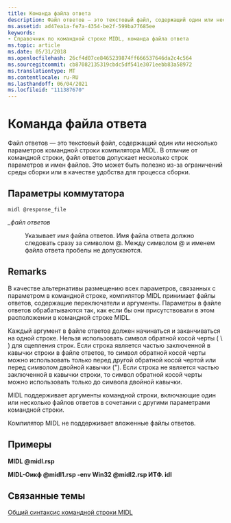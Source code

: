 ```yaml
---
title: Команда файла ответа
description: Файл ответов — это текстовый файл, содержащий один или несколько параметров командной строки компилятора MIDL.
ms.assetid: ad47ea1a-fe7a-4354-be2f-599ba77685ee
keywords:
- Справочник по командной строке MIDL, команда файла ответа
ms.topic: article
ms.date: 05/31/2018
ms.openlocfilehash: 26cf4d07ce8465239874ff666537646da2c4c564
ms.sourcegitcommit: cb87082135319cbdc5df541e3071eebb83a58972
ms.translationtype: MT
ms.contentlocale: ru-RU
ms.lasthandoff: 06/04/2021
ms.locfileid: "111387670"
---
```

# <a name="the-response-file-command"></a>Команда файла ответа

Файл ответов — это текстовый файл, содержащий один или несколько параметров командной строки компилятора MIDL. В отличие от командной строки, файл ответов допускает несколько строк параметров и имен файлов. Это может быть полезно из-за ограничений среды сборки или в качестве удобства для процесса сборки.

## <a name="switch-options"></a>Параметры коммутатора

``` syntax
midl @response_file
```

<dl> <dt>

<span id="response_file"></span><span id="RESPONSE_FILE"></span>*\_файл ответов*
</dt> <dd>

Указывает имя файла ответов. Имя файла ответа должно следовать сразу за символом @. Между символом @ и именем файла ответа пробелы не допускаются.

</dd> </dl>

## <a name="remarks"></a>Remarks

В качестве альтернативы размещению всех параметров, связанных с параметром в командной строке, компилятор MIDL принимает файлы ответов, содержащие переключатели и аргументы. Параметры в файле ответов обрабатываются так, как если бы они присутствовали в этом расположении в командной строке MIDL.

Каждый аргумент в файле ответов должен начинаться и заканчиваться на одной строке. Нельзя использовать символ обратной косой черты ( \\ ) для сцепления строк. Если строка является частью заключенной в кавычки строки в файле ответов, то символ обратной косой черты можно использовать только перед другой обратной косой чертой или перед символом двойной кавычки ("). Если строка не является частью заключенной в кавычки строки, то символ обратной косой черты можно использовать только до символа двойной кавычки.

MIDL поддерживает аргументы командной строки, включающие один или несколько файлов ответов в сочетании с другими параметрами командной строки.

Компилятор MIDL не поддерживает вложенные файлы ответов.

## <a name="examples"></a>Примеры

**MIDL @midl.rsp**

**MIDL-Оикф @midl1.rsp -env Win32 @midl2.rsp ИТФ. idl**

## <a name="related-topics"></a>Связанные темы

<dl> <dt>

[Общий синтаксис командной строки MIDL](general-midl-command-line-syntax.md)
</dt> </dl>

 

 




